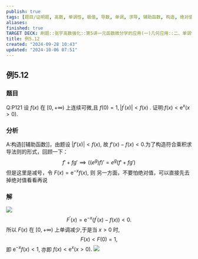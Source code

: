```yaml
---
publish: true
tags: [题目/证明题, 高数, 单调性, 极值, 导数, 单调, 求导, 辅助函数, 构造, 绝对值]
aliases: 
finished: true
TARGET DECK: 刷题::张宇高数强化::第5讲一元函数微分学的应用(一)几何应用::二、单调性、极值、凹凸性与拐点::例5.12
title: 例5.12
created: "2024-09-28 10:43"
updated: "2024-10-06 07:51"
---
```

## 例5.12
### 题目
Q:P121 设 $f( x)$ 在 $\lbrack 0, + \infty )$ 上连续可微,且 $f( 0) = 1,| {{f}^{\prime }( x) }| < f( x)$ . 
证明:$f( x) < {\mathrm{e}}^{x}( {x > 0}) .$
### 分析 
A:构造[[辅助函数]]，由题设 $|f'(x)|<f(x),$ 故  $f'(x)-f(x)<0$.为了构造符合乘积求导法则的形式，回顾一下：
 $$f'+fg'\implies((e^{ g })f)'=e^{ g }(f'+fg')$$
但是这里是减号，令 $F(x)={\mathrm{e}}^{- x}f(x)$, 则
另一方面，不要怕绝对值，可以直接先去掉绝对值看看再说
### 解 
![](https://img.hwenyi.live/202410061544880.webp)
$${F}^{\prime }( x) = {\mathrm{e}}^{- x}( {{f}^{\prime }( x) - f( x) }) < 0.$$
所以 $F(x)$ 在  $\lbrack 0, + \infty )$ 上单调减少,于是当 $x>0$ 时,
$$F( x) < F( 0) = 1,$$
即 ${\mathrm{e}}^{- x}f( x) < 1$, 亦即 $f( x) < {\mathrm{e}}^{x}( {x > 0}) .$
![](https://img.hwenyi.live/202410061558494.webp)

